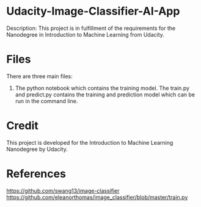# Udacity-Image-Classifier-AI-App

Description: This project is in fulfillment of the requirements for the Nanodegree in Introduction to Machine Learning from Udacity.


# Files

There are three main files:
1. The python notebook which contains the training model. The train.py and predict.py contains the training and prediction model which can be run in the command line.


# Credit

This project is developed for the Introduction to Machine Learning Nanodegree by Udacity.


# References
https://github.com/swang13/image-classifier
https://github.com/eleanorthomas/image_classifier/blob/master/train.py
